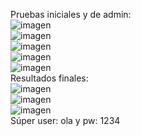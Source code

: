 Pruebas iniciales y de admin: <br>
![imagen](https://github.com/sofi131/proyecto_django/assets/91051075/f536f2e0-8232-4019-bdb1-0338f17aff98) <br>
![imagen](https://github.com/sofi131/proyecto_django/assets/91051075/98c18cf7-492a-4d95-851a-4aeb84916a51) <br>
![imagen](https://github.com/sofi131/proyecto_django/assets/91051075/1e9890ff-c198-4a24-b87b-40bc1b36428f) <br>
![imagen](https://github.com/sofi131/proyecto_django/assets/91051075/fd070591-b6d4-46cf-b6c3-883219b8808b) <br>
![imagen](https://github.com/sofi131/proyecto_django/assets/91051075/802109f3-319f-4ea3-9f67-053588bea7e7) <br>
Resultados finales: <br>
![imagen](https://github.com/sofi131/proyecto_django/assets/91051075/6ee28862-8949-407e-96c9-dc37413f53fb) <br>
![imagen](https://github.com/sofi131/proyecto_django/assets/91051075/fc5ee5fb-c9f9-41ac-9f9b-8fde9ae50a1e) <br>
![imagen](https://github.com/sofi131/proyecto_django/assets/91051075/119a52c2-124d-43c6-9ad8-fe783c037309) <br>
Súper user: ola y pw: 1234 <br>












